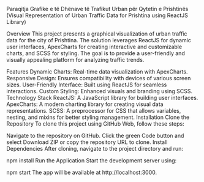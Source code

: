 Paraqitja Grafike e të Dhënave të Trafikut Urban për Qytetin e Prishtinës
(Visual Representation of Urban Traffic Data for Prishtina using ReactJS Library)

Overview
This project presents a graphical visualization of urban traffic data for the city of Prishtina. The solution leverages ReactJS for dynamic user interfaces, ApexCharts for creating interactive and customizable charts, and SCSS for styling. The goal is to provide a user-friendly and visually appealing platform for analyzing traffic trends.

Features
Dynamic Charts: Real-time data visualization with ApexCharts.
Responsive Design: Ensures compatibility with devices of various screen sizes.
User-Friendly Interface: Built using ReactJS for seamless interactions.
Custom Styling: Enhanced visuals and branding using SCSS.
Technology Stack
ReactJS: A JavaScript library for building user interfaces.
ApexCharts: A modern charting library for creating visual data representations.
SCSS: A preprocessor for CSS that allows variables, nesting, and mixins for better styling management.
Installation
Clone the Repository
To clone this project using GitHub Web, follow these steps:

Navigate to the repository on GitHub.
Click the green Code button and select Download ZIP or copy the repository URL to clone.
Install Dependencies
After cloning, navigate to the project directory and run:

npm install
Run the Application
Start the development server using:

npm start
The app will be available at http://localhost:3000.
